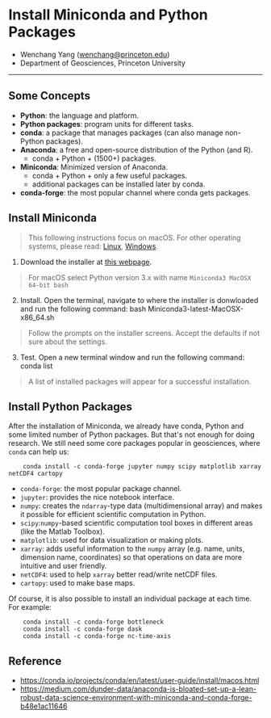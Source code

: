 # Install Miniconda and Python Packages
* Wenchang Yang (wenchang@princeton.edu)
* Department of Geosciences, Princeton University
-----
## Some Concepts

* **Python**: the language and platform.
* **Python packages**: program units for different tasks.
* **conda**: a package that manages packages (can also manage non-Python packages).
* **Anaconda**: a free and open-source distribution of the Python (and R).
    * conda + Python + (1500+) packages.
* **Miniconda**: Minimized version of Anaconda.
    * conda + Python + only a few useful packages.
    * additional packages can be installed later by conda.
* **conda-forge**: the most popular channel where conda gets packages.

## Install Miniconda
> This following instructions focus on macOS. For other operating systems, please read: [Linux](https://conda.io/projects/conda/en/latest/user-guide/install/linux.html#install-linux-silent), [Windows](https://conda.io/projects/conda/en/latest/user-guide/install/windows.html).

1. Download the installer at [this webpage](https://docs.conda.io/en/latest/miniconda.html).
> For macOS select Python version 3.x with name `Miniconda3 MacOSX 64-bit bash`

2. Install. Open the terminal, navigate to where the installer is donwloaded and run the following command:
        bash Miniconda3-latest-MacOSX-x86_64.sh
> Follow the prompts on the installer screens. Accept the defaults if not sure about the settings.

3. Test. Open a new terminal window and run the following command:
        conda list
> A list of installed packages will appear for a successful installation.

## Install Python Packages
After the installation of Miniconda, we already have conda, Python and some limited number of Python packages. But that's not enough for doing research. We still need some core packages popular in geosciences, where `conda` can help us:

        conda install -c conda-forge jupyter numpy scipy matplotlib xarray netCDF4 cartopy
* `conda-forge`: the most popular package channel.
* `jupyter`: provides the nice notebook interface.
* `numpy`: creates the `ndarray`-type data (multidimensional array) and makes it possible for efficient scientific computation in Python.
* `scipy`:`numpy`-based scientific computation tool boxes in different areas (like the Matlab Toolbox).
* `matplotlib`: used for data visualization or making plots.
* `xarray`: adds useful information to the `numpy` array (e.g. name, units, dimension name, coordinates) so that operations on data are more intuitive and user friendly.
* `netCDF4`: used to help `xarray` better read/write netCDF files.
* `cartopy`: used to make base maps.

Of course, it is also possible to install an individual package at each time. For example:

        conda install -c conda-forge bottleneck
        conda install -c conda-forge dask
        conda install -c conda-forge nc-time-axis

## Reference
* https://conda.io/projects/conda/en/latest/user-guide/install/macos.html
* https://medium.com/dunder-data/anaconda-is-bloated-set-up-a-lean-robust-data-science-environment-with-miniconda-and-conda-forge-b48e1ac11646
